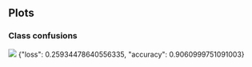 ## Plots
### Class confusions
![](https://asset.cml.dev/5f759621692fdfadf71629fe4424d5316c1fc5be?cml=png)
{"loss": 0.25934478640556335, "accuracy": 0.9060999751091003}